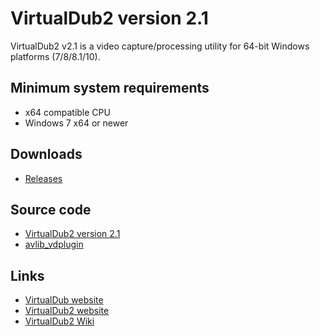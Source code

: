﻿# VirtualDub2 version 2.1

VirtualDub2 v2.1 is a video capture/processing utility for 64-bit Windows platforms (7/8/8.1/10).

## Minimum system requirements

* x64 compatible CPU
* Windows 7 x64 or newer

## Downloads
* [Releases](https://github.com/v0lt/VirtualDub2/releases)

## Source code

* [VirtualDub2 version 2.1](https://github.com/v0lt/VirtualDub2)
* [avlib_vdplugin         ](https://github.com/v0lt/avlib_vdplugin)

## Links

* [VirtualDub website ](https://www.virtualdub.org/)
* [VirtualDub2 website](http://virtualdub2.com/)
* [VirtualDub2 Wiki   ](https://sourceforge.net/p/vdfiltermod/wiki/Home/)
